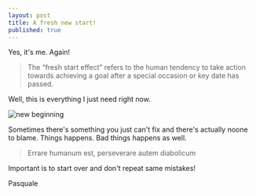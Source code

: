 ```yaml
---
layout: post
title: A fresh new start!
published: true
---
```


Yes, it's me. Again!

> The “fresh start effect” refers to the human tendency to take action towards achieving a goal after a special occasion or key date has passed.

Well, this is everything I just need right now.

![new beginning]({{site.baseurl}}/_posts/new-beginning.png)

Sometimes there's something you just can't fix and there's actually noone to blame. Things happens. Bad things happens as well. 

> Errare humanum est, perseverare autem diabolicum

Important is to start over and don't repeat same mistakes!

Pasquale
